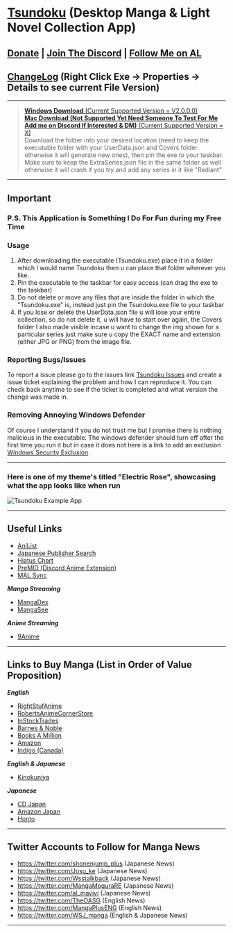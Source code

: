 # [Tsundoku](https://en.wikipedia.org/wiki/Tsundoku) (Desktop Manga & Light Novel Collection App)

## [Donate](https://www.paypal.com/donate/?business=JAYCVEJGDF4GY&no_recurring=0&item_name=Anyone+amount+helps+and+keeps+the+app+going.&currency_code=USD) | [Join The Discord](https://discord.gg/QcZ5jcFPeU) | [Follow Me on AL](https://anilist.co/user/Preminence/)

## [ChangeLog](https://github.com/Sigrec/Tsundoku/blob/main/ChangeLog.txt) (Right Click Exe → Properties → Details to see current File Version)
***
>[**Windows Download** (Current Supported Version = V2.0.0.0)](https://github.com/Sigrec/Tsundoku/releases/tag/v2.0.0.0)\
[**Mac Download (Not Supported Yet Need Someone To Test For Me Add me on Discord if Interested & DM)** (Current Supported Version = X)](https://www.dropbox.com/sh/3e0po3d4l1sv8va/AAAgEbiPM86QQtkTcvvGWEVva?dl=0)\
Download the folder into your desired location (need to keep the executable folder with your UserData.json and Covers folder otherwise it will generate new ones), then pin the exe to your taskbar. Make sure to keep the ExtraSeries.json file in the same folder as well otherwise it will crash if you try and add any series in it like "Radiant"
***
## Important
### P.S. This Application is Something I Do For Fun during my Free Time
### Usage
1. After downloading the executable (Tsundoku.exe) place it in a folder which I would name Tsundoku then u can place that folder wherever you like.
2. Pin the executable to the taskbar for easy access (can drag the exe to the taskbar)
3. Do not delete or move any files that are inside the folder in which the "Tsundoku.exe" is, instead just pin the Tsundoku.exe file to your taskbar
4. If you lose or delete the UserData.json file u will lose your entire collection, so do not delete it, u will have to start over again, the Covers folder I also made visible incase u want to change the img shown for a particular series just make sure u copy the EXACT name and extension (either JPG or PNG) from the image file.

### Reporting Bugs/Issues
To report a issue please go to the issues link [Tsundoku Issues](https://github.com/Sigrec/TsundokuApp/issues) and create a issue ticket explaining the problem and how I can reproduce it. You can check back anytime to see if the ticket is completed and what version the change was made in.

### Removing Annoying Windows Defender
Of course I understand if you do not trust me but I promise there is nothing malicious in the executable. The windows defender should turn off after the first time you run it but in case it does not here is a link to add an exclusion [Windows Security Exclusion](https://support.microsoft.com/en-us/windows/add-an-exclusion-to-windows-security-811816c0-4dfd-af4a-47e4-c301afe13b26)
***
### Here is one of my theme's titled "Electric Rose", showcasing what the app looks like when run
![Tsundoku Example App](https://github.com/Sigrec/TsundokuApp/blob/main/Src/Assets/Example.jpg)
***

## Useful Links
- [AniList](https://anilist.co/hom)
- [Japanese Publisher Search](https://comic.k-manga.jp/)
- [Hiatus Chart](https://www.reddit.com/r/HiatusCharts/comments/pfqlbz/all_charts/)
- [PreMID (Discord Anime Extension)](h**t**tps://premid.app/)
- [MAL Sync](https://malsync.moe/)

***Manga Streaming***
- [MangaDex](https://mangadex.org/)
- [MangaSee](https://mangasee123.com/)

***Anime Streaming***
- [9Anime](https://9anime.to/)
***
## Links to Buy Manga (List in Order of Value Proposition)
***English***
- [RightStufAnime](https://www.rightstufanime.com/)
- [RobertsAnimeCornerStore](https://www.animecornerstore.com/graphicnovels1.html)
- [InStockTrades](https://www.instocktrades.com/)
- [Barnes & Noble](https://www.barnesandnoble.com/b/books/graphic-novels-comics/manga/_/N-1sZ29Z8q8Zucc)
- [Books A Million](https://www.booksamillion.com/manga)
- [Amazon](https://www.amazon.com/Manga-Comics-Graphic-Novels-Books/b?node=4367)
- [Indigo (Canada)](https://www.chapters.indigo.ca/en-ca/comic-book-shop/manga/)

***English & Japanese***
- [Kinokuniya](https://united-states.kinokuniya.com/)

***Japanese***
- [CD Japan](https://www.cdjapan.co.jp/)
- [Amazon Japan](https://www.amazon.co.jp/)
- [Honto](https://honto.jp/)
***
## Twitter Accounts to Follow for Manga News
- https://twitter.com/shonenjump_plus (Japanese News)
- https://twitter.com/Josu_ke (Japanese News)
- https://twitter.com/Wsstalkback (Japanese News)
- https://twitter.com/MangaMoguraRE (Japanese News)
- https://twitter.com/al_mavivi (Japanese News)
- https://twitter.com/TheOASG (English News)
- https://twitter.com/MangaPlusENG (English News)
- https://twitter.com/WSJ_manga (English & Japanese News)
***
